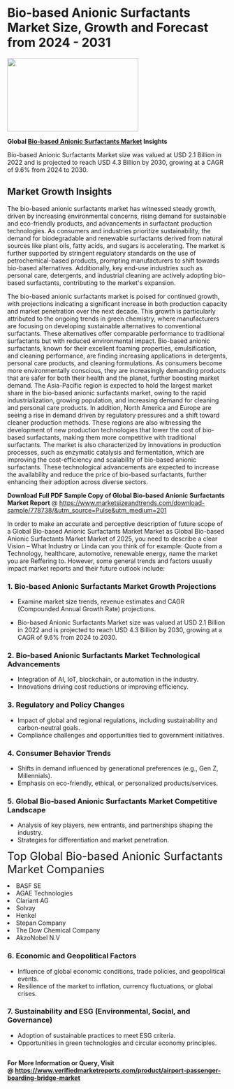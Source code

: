 <H1>Bio-based Anionic Surfactants Market Size, Growth and Forecast from 2024 - 2031</H1><img class="aligncenter size-medium wp-image-584254" src="https://thirdeyenews.in/wp-content/uploads/2024/09/Global-Market-Research-300x168.jpeg" alt="" width="300" height="168" /><p><strong>Global&nbsp;<a href="https://www.marketsizeandtrends.com/download-sample/778738/&amp;utm_source=Pulse&amp;utm_medium=201">Bio-based Anionic Surfactants Market</a> Insights</strong></p><p>Bio-based Anionic Surfactants Market size was valued at USD 2.1 Billion in 2022 and is projected to reach USD 4.3 Billion by 2030, growing at a CAGR of 9.6% from 2024 to 2030.</p><p><h2>Market Growth Insights</h2> <p>The bio-based anionic surfactants market has witnessed steady growth, driven by increasing environmental concerns, rising demand for sustainable and eco-friendly products, and advancements in surfactant production technologies. As consumers and industries prioritize sustainability, the demand for biodegradable and renewable surfactants derived from natural sources like plant oils, fatty acids, and sugars is accelerating. The market is further supported by stringent regulatory standards on the use of petrochemical-based products, prompting manufacturers to shift towards bio-based alternatives. Additionally, key end-use industries such as personal care, detergents, and industrial cleaning are actively adopting bio-based surfactants, contributing to the market's expansion. </p> <p>The bio-based anionic surfactants market is poised for continued growth, with projections indicating a significant increase in both production capacity and market penetration over the next decade. This growth is particularly attributed to the ongoing trends in green chemistry, where manufacturers are focusing on developing sustainable alternatives to conventional surfactants. These alternatives offer comparable performance to traditional surfactants but with reduced environmental impact. Bio-based anionic surfactants, known for their excellent foaming properties, emulsification, and cleaning performance, are finding increasing applications in detergents, personal care products, and cleaning formulations. As consumers become more environmentally conscious, they are increasingly demanding products that are safer for both their health and the planet, further boosting market demand. The Asia-Pacific region is expected to hold the largest market share in the bio-based anionic surfactants market, owing to the rapid industrialization, growing population, and increasing demand for cleaning and personal care products. In addition, North America and Europe are seeing a rise in demand driven by regulatory pressures and a shift toward cleaner production methods. These regions are also witnessing the development of new production technologies that lower the cost of bio-based surfactants, making them more competitive with traditional surfactants. The market is also characterized by innovations in production processes, such as enzymatic catalysis and fermentation, which are improving the cost-efficiency and scalability of bio-based anionic surfactants. These technological advancements are expected to increase the availability and reduce the price of bio-based surfactants, further enhancing their adoption across diverse sectors. </p><p><span class=""><strong>Download Full PDF Sample Copy of Global Bio-based Anionic Surfactants Market Report</strong> @ <a href="https://www.marketsizeandtrends.com/download-sample/778738/&amp;utm_source=Pulse&amp;utm_medium=201" target="_blank">https://www.marketsizeandtrends.com/download-sample/778738/&amp;utm_source=Pulse&amp;utm_medium=201</a></span></p><p>In order to make an accurate and perceptive description of future scope of a Global&nbsp;Bio-based Anionic Surfactants Market Market as Global&nbsp;Bio-based Anionic Surfactants Market Market of 2025, you need to describe a clear Vision &ndash; What Industry or Linda can you think of for example: Quote from a Technology, healthcare, automotive, renewable energy, name the market you are Reffering to. However, some general trends and factors usually impact market reports and their future outlook include:</p><h3>1.&nbsp;<strong>Bio-based Anionic Surfactants Market Growth Projections</strong></h3><ul><li>Examine market size trends, revenue estimates and CAGR (Compounded Annual Growth Rate) projections.</li><li><p>Bio-based Anionic Surfactants Market size was valued at USD 2.1 Billion in 2022 and is projected to reach USD 4.3 Billion by 2030, growing at a CAGR of 9.6% from 2024 to 2030.</p></li></ul><h3>2.&nbsp;<strong>Bio-based Anionic Surfactants Market Technological Advancements</strong></h3><ul><li>Integration of AI, IoT, blockchain, or automation in the industry.</li><li>Innovations driving cost reductions or improving efficiency.</li></ul><h3>3.&nbsp;<strong>Regulatory and Policy Changes</strong></h3><ul><li>Impact of global and regional regulations, including sustainability and carbon-neutral goals.</li><li>Compliance challenges and opportunities tied to government initiatives.</li></ul><h3>4.&nbsp;<strong>Consumer Behavior Trends</strong></h3><ul><li>Shifts in demand influenced by generational preferences (e.g., Gen Z, Millennials).</li><li>Emphasis on eco-friendly, ethical, or personalized products/services.</li></ul><h3>5.&nbsp;<strong>Global Bio-based Anionic Surfactants Market Competitive Landscape</strong></h3><ul><li>Analysis of key players, new entrants, and partnerships shaping the industry.</li><li>Strategies for differentiation and market penetration.</li></ul><p data-pm-slice="1 1 []"><span style="color: inherit; font-family: inherit; font-size: 25px;">Top Global Bio-based Anionic Surfactants Market Companies</span></p><div class="" data-test-id=""><p><li>BASF SE</li><li> AGAE Technologies</li><li> Clariant AG</li><li> Solvay</li><li> Henkel</li><li> Stepan Company</li><li> The Dow Chemical Company</li><li> AkzoNobel N.V</li></p></div><h3>6.&nbsp;<strong>Economic and Geopolitical Factors</strong></h3><ul><li>Influence of global economic conditions, trade policies, and geopolitical events.</li><li>Resilience of the market to inflation, currency fluctuations, or global crises.</li></ul><h3>7.&nbsp;<strong>Sustainability and ESG (Environmental, Social, and Governance)</strong></h3><ul><li>Adoption of sustainable practices to meet ESG criteria.</li><li>Opportunities in green technologies and circular economy principles.</li></ul><h2><strong style="font-size: 14px;">For More Information or Query, Visit @&nbsp;</strong><a style="background-color: #ffffff; font-size: 14px;" href="https://www.marketsizeandtrends.com/report/bio-based-anionic-surfactants-market/" target="_blank">https://www.verifiedmarketreports.com/product/airport-passenger-boarding-bridge-market</a></h2>
